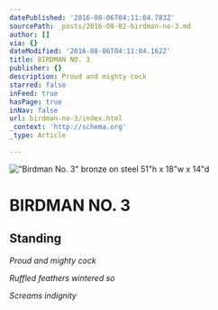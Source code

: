 ```yaml
---
datePublished: '2016-08-06T04:11:04.783Z'
sourcePath: _posts/2016-08-02-birdman-no-3.md
author: []
via: {}
dateModified: '2016-08-06T04:11:04.162Z'
title: BIRDMAN NO. 3
publisher: {}
description: Proud and mighty cock
starred: false
inFeed: true
hasPage: true
inNav: false
url: birdman-no-3/index.html
_context: 'http://schema.org'
_type: Article

---
```

!["Birdman No. 3"   bronze on steel                                                                    51"h x 18"w x 14"d](https://s3-us-west-2.amazonaws.com/the-grid-img/p/40abbf2c86da070ec5ad4edba148e5f4b747a34c.jpg)

# BIRDMAN NO. 3

## Standing

_Proud and mighty cock_

_Ruffled feathers wintered so_

_Screams indignity_